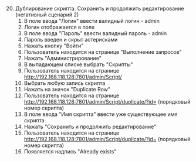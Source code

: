20. Дублирование скрипта. Сохранить и продолжить редактирование (негативный сценарий 2)
    1. В поле ввода "Логин" ввести валидный логин - admin
    1. Логин отображается в поле
    1. В поле ввода "Пароль" ввести валидный пароль - admin
    1. Пароль введен и скрыт астерисками
    1. Нажать кнопку "Войти" 
    1. Пользователь находится на странице "Выполнение запросов"
    1. Нажать "Администрирование"
    1. В выпадающем списке выбрать "Скрипты"
    1. Пользователь находится на странице http://192.168.118.128:7801/admin/Script/
    1. Выбрать любую запись скрипта 
    1. Нажать на значок "Duplicate Row"
    1. Пользователь находится на странице http://192.168.118.128:7801/admin/Script/duplicate/?id= (порядковый номер скрипта)
    1. В поле ввода "Имя скрипта" ввести уже существующее имя скрипта
    1. Нажать "Сохранить и продолжить редактирование"
    1. Пользователь находится на странице http://192.168.118.128:7801/admin/Script/duplicate/?id= (порядковый номер скрипта)
    1. Появляется надпись "Already exists"